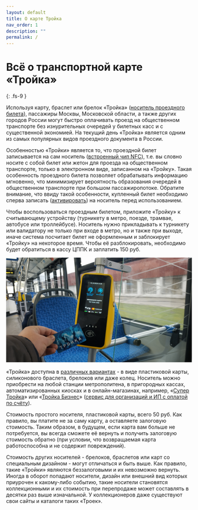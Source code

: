 ```yaml
---
layout: default
title: О карте Тройка
nav_order: 1
description: ""
permalink: /
---
```


# Всё о транспортной карте «Тройка»
{: .fs-9 }

Используя карту, браслет или брелок «Тройка» ([носитель проездного билета](/troika/types/types/)), пассажиры Москвы,
Московской области, а также других городов России могут быстро оплачивать проезд на общественном транспорте
без изнурительных очередей у билетных касс и с существенной экономией. На текущий день «Тройка» является одним
из самых популярных видов проездного документа в России.

Особенностью «Тройки» является то, что проездной билет записывается на сам носитель ([встроенный чип NFC](/troika/nfc/)), т.е. вы
словно носите с собой билет или жетон для проезда на общественном транспорте, только в электронном виде, записанном
на «Тройку». Такая особенность проездного билета позволяет обрабатывать информацию мгновенно, что минимизирует
вероятность образования очередей в общественном транспорте при большом пассажиропотоке. Обратите внимание, что
ввиду такой особенности, купленный билет необходимо сперва записать ([активировать](/troika/usage/activation/)) на носитель перед использованием.

Чтобы воспользоваться проездным билетом, приложите «Тройку» к считывающему устройству (турникету в метро,
поезде, трамвае, автобусе или троллейбусе). Носитель нужно прикладывать к турникету или валидатору не только при входе
в метро, но и также при выходе, иначе система посчитает билет не оформленным и заблокирует «Тройку» на некоторое время.
Чтобы её разблокировать, необходимо будет обратиться в кассу ЦППК и заплатить 150 руб.

![Валидатор проездного билета](/assets/images/collection/ticket_validator.jpg)

«Тройка» доступна в [различных вариантах](/troika/types/) - в виде пластиковой карты, силиконового браслета, брелоков
или даже колец. Носитель можно приобрести на любой станции метрополитена, в пригородных кассах, автоматизированных
киосках и в онлайн-магазинах, например, «[Супер Тройка](https://supertroika.ru)» или «[Тройка Бизнес](https://troika.invoicebox.ru)»
([сервис для организаций и ИП с оплатой по счёту](/troika/business/business/)). 

Стоимость простого носителя, пластиковой карты, всего 50 руб. Как правило, вы платите не за саму карту, а
оставляете залоговую стоимость. Таким образом, в будущем, если карта вам больше не потребуется, вы всегда сможете
её вернуть и получить залоговую стоимость обратно (при условии, что возвращаемая карта работоспособна и не содержит
повреждений).

Стоимость других носителей - брелоков, браслетов или карт со специальным дизайном - могут отличаться и быть выше.
Как правило, такие «Тройки» являются беззалоговыми и их невозможно вернуть. Иногда в оборот попадают носители,
дизайн или внешний вид которых приурочен к какому-либо событию, такие носители становятся  коллекционными и их
стоимость при перепродаже может составлять в десятки раз выше изначальной. У коллекционеров даже существуют свои
сайты и каталоги таких «Троек».
